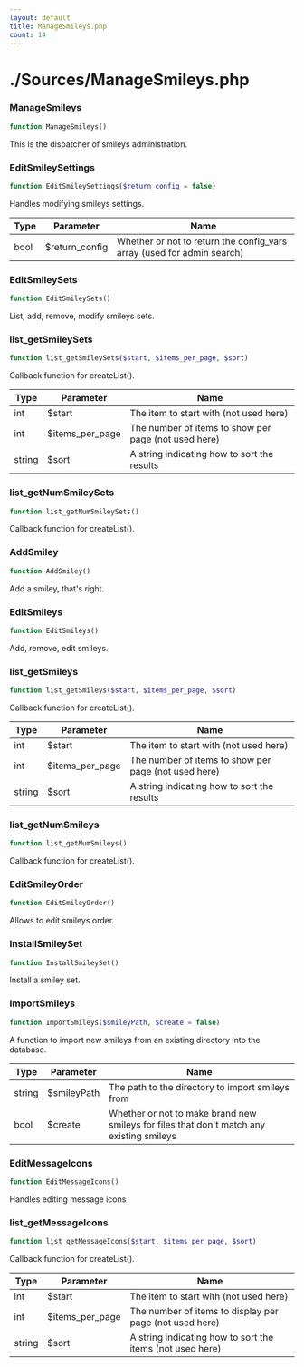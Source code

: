 ```yaml
---
layout: default
title: ManageSmileys.php
count: 14
---
```


# ./Sources/ManageSmileys.php

### ManageSmileys

```php
function ManageSmileys()
```
This is the dispatcher of smileys administration.




### EditSmileySettings

```php
function EditSmileySettings($return_config = false)
```
Handles modifying smileys settings.



Type|Parameter|Name
---|---|---
bool|$return_config|Whether or not to return the config_vars array (used for admin search)

### EditSmileySets

```php
function EditSmileySets()
```
List, add, remove, modify smileys sets.




### list_getSmileySets

```php
function list_getSmileySets($start, $items_per_page, $sort)
```
Callback function for createList().



Type|Parameter|Name
---|---|---
int|$start|The item to start with (not used here)
int|$items_per_page|The number of items to show per page (not used here)
string|$sort|A string indicating how to sort the results

### list_getNumSmileySets

```php
function list_getNumSmileySets()
```
Callback function for createList().




### AddSmiley

```php
function AddSmiley()
```
Add a smiley, that's right.




### EditSmileys

```php
function EditSmileys()
```
Add, remove, edit smileys.




### list_getSmileys

```php
function list_getSmileys($start, $items_per_page, $sort)
```
Callback function for createList().



Type|Parameter|Name
---|---|---
int|$start|The item to start with (not used here)
int|$items_per_page|The number of items to show per page (not used here)
string|$sort|A string indicating how to sort the results

### list_getNumSmileys

```php
function list_getNumSmileys()
```
Callback function for createList().




### EditSmileyOrder

```php
function EditSmileyOrder()
```
Allows to edit smileys order.




### InstallSmileySet

```php
function InstallSmileySet()
```
Install a smiley set.




### ImportSmileys

```php
function ImportSmileys($smileyPath, $create = false)
```
A function to import new smileys from an existing directory into the database.



Type|Parameter|Name
---|---|---
string|$smileyPath|The path to the directory to import smileys from
bool|$create|Whether or not to make brand new smileys for files that don't match any existing smileys

### EditMessageIcons

```php
function EditMessageIcons()
```
Handles editing message icons




### list_getMessageIcons

```php
function list_getMessageIcons($start, $items_per_page, $sort)
```
Callback function for createList().



Type|Parameter|Name
---|---|---
int|$start|The item to start with (not used here)
int|$items_per_page|The number of items to display per page (not used here)
string|$sort|A string indicating how to sort the items (not used here)

